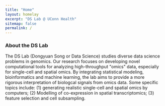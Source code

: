 ```yaml
---
title: "Home"
layout: homelay
excerpt: "DS Lab @ UConn Health"
sitemap: false
permalink: /
---
```


### About the DS Lab

The DS Lab (Dongyuan Song or Data Science) studies diverse data science problems in genomics. Our research focuses on developing novel computational tools for analyzing high-throughput "omics" data, especially for single-cell and spatial omics. By integrating statistical modeling, bioinformatics and machine learning, the lab aims to provide a more rigorous interpretation of biologcal signals from omics data. Some specific topics include: (1) generating realistic single-cell and spatial omics by computers; (2) Modelling of co-expression in spatial transcriptomics; (3) feature selection and cell subsampling.
